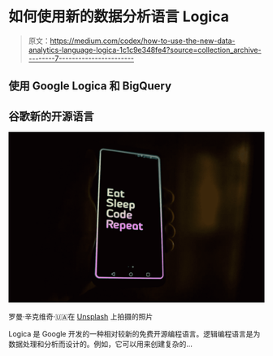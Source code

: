 # 如何使用新的数据分析语言 Logica

> 原文：<https://medium.com/codex/how-to-use-the-new-data-analytics-language-logica-1c1c9e348fe4?source=collection_archive---------7----------------------->

## 使用 Google Logica 和 BigQuery

## 谷歌新的开源语言

![](img/5227167433dd6c070f42a9f444f570ec.png)

罗曼·辛克维奇·🇺🇦在 [Unsplash](https://unsplash.com/s/photos/programming?utm_source=unsplash&utm_medium=referral&utm_content=creditCopyText) 上拍摄的照片

Logica 是 Google 开发的一种相对较新的免费开源编程语言。逻辑编程语言是为数据处理和分析而设计的。例如，它可以用来创建复杂的…